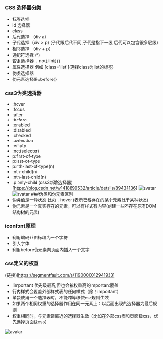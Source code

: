 ### CSS 选择器分类

 - 标签选择
 - id 选择器
 - class
 - 后代选择 （div a）
 - 子代选择（div > p) (子代跟后代不同,子代是指下一级,后代可以包含很多层级)
 - 相邻选择 （div + p）
 - 通配符选择 (\*)
 - 否定选择器 ：not(.link){}
 - 属性选择器 例如 \[class='list'](选择class为list的标签)
 - 伪类选择器
 - 伪元素选择器::before{}

 ### css3伪类选择器
 * :hover
 * :focus
 * :after  
 * :before
 * :enabled 
 * :disabled
 * :checked
 * ::selection
 * :empty
 * :not(selecter)
 * p:first-of-type
 * p:last-of-type
 * p:nth-last-of-type(n)
 * :nth-child(n)
 * :nth-last-child(n)
 * :p:only-child
 (css3新增选择器)[https://blog.csdn.net/w1418899532/article/details/89434136]
![avatar](https://img-blog.csdnimg.cn/2020021916172911.png?x-oss-process=image/watermark,type_ZmFuZ3poZW5naGVpdGk,shadow_10,text_aHR0cHM6Ly9ibG9nLmNzZG4ubmV0L3dlaXhpbl80NDAzMDczNg==,size_16,color_FFFFFF,t_70)
![avatar](https://img-blog.csdnimg.cn/20200219161650595.png)
###伪类和伪元素区别
* 伪类值是一种状态 比如：hover (表示已经存在的某个元素处于某种状态)
* 伪元素是一个真实存在的元素，可以有样式有内容(创建一些不存在原有DOM结构树的元素)

### iconfont原理
* 利用编码让图标编为一个字符
* 引入字体
* 利用before伪元素向页面内插入一个文字

### css定义的权重
(链接)[https://segmentfault.com/a/1190000012941923]
* !important 优先级最高,但也会被权重高的important覆盖
* 行内样式会覆盖外部样式表的任何样式（除！important）
* 单独使用一个选择器时，不能跨等级使css规则生效
* 如果两个相同权重的选择器作用在同一元素上：以后面出现的选择器为最后规则
* 权重相同时，与元素距离近的选择器生效（比如在外部css表和页面级css，优先选择页面级css）  

![avatar](https://img-blog.csdnimg.cn/20200219160726207.png?x-oss-process=image/watermark,type_ZmFuZ3poZW5naGVpdGk,shadow_10,text_aHR0cHM6Ly9ibG9nLmNzZG4ubmV0L3dlaXhpbl80NDAzMDczNg==,size_16,color_FFFFFF,t_70)
